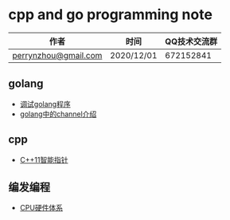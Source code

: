 # cpp and go programming note

| 作者 | 时间 |QQ技术交流群 |
| ------ | ------ |------ |
| perrynzhou@gmail.com |2020/12/01 |672152841 |



## golang
-  [调试golang程序](./document/go/md/调试golang程序.md)
-  [golang中的channel介绍](./document/go/md/golang中的channel介绍.md)


## cpp
-  [C++11智能指针](./document/cpp/md/C++11智能指针.md)

## 编发编程
-  [CPU硬件体系](./document/cpp/md/CPU硬件体系.md)